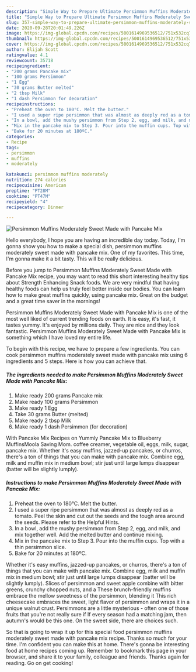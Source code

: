 ```yaml
---
description: "Simple Way to Prepare Ultimate Persimmon Muffins Moderately Sweet Made with Pancake Mix"
title: "Simple Way to Prepare Ultimate Persimmon Muffins Moderately Sweet Made with Pancake Mix"
slug: 357-simple-way-to-prepare-ultimate-persimmon-muffins-moderately-sweet-made-with-pancake-mix
date: 2020-09-28T20:01:49.226Z
image: https://img-global.cpcdn.com/recipes/5001614969536512/751x532cq70/persimmon-muffins-moderately-sweet-made-with-pancake-mix-recipe-main-photo.jpg
thumbnail: https://img-global.cpcdn.com/recipes/5001614969536512/751x532cq70/persimmon-muffins-moderately-sweet-made-with-pancake-mix-recipe-main-photo.jpg
cover: https://img-global.cpcdn.com/recipes/5001614969536512/751x532cq70/persimmon-muffins-moderately-sweet-made-with-pancake-mix-recipe-main-photo.jpg
author: Elijah Scott
ratingvalue: 4.1
reviewcount: 35718
recipeingredient:
- "200 grams Pancake mix"
- "100 grams Persimmon"
- "1 Egg"
- "30 grams Butter melted"
- "2 tbsp Milk"
- "1 dash Persimmon for decoration"
recipeinstructions:
- "Preheat the oven to 180°C. Melt the butter."
- "I used a super ripe persimmon that was almost as deeply red as a tomato. Peel the skin and cut out the seeds and the tough area around the seeds. Please refer to the Helpful Hints."
- "In a bowl, add the mushy persimmon from Step 2, egg, and milk, and mix together well. Add the melted butter and continue mixing."
- "Mix in the pancake mix to Step 3. Pour into the muffin cups. Top with a thin persimmon slice."
- "Bake for 20 minutes at 180ºC."
categories:
- Recipe
tags:
- persimmon
- muffins
- moderately

katakunci: persimmon muffins moderately 
nutrition: 274 calories
recipecuisine: American
preptime: "PT28M"
cooktime: "PT47M"
recipeyield: "4"
recipecategory: Dinner

---
```



![Persimmon Muffins Moderately Sweet Made with Pancake Mix](https://img-global.cpcdn.com/recipes/5001614969536512/751x532cq70/persimmon-muffins-moderately-sweet-made-with-pancake-mix-recipe-main-photo.jpg)

Hello everybody, I hope you are having an incredible day today. Today, I'm gonna show you how to make a special dish, persimmon muffins moderately sweet made with pancake mix. One of my favorites. This time, I'm gonna make it a bit tasty. This will be really delicious.

Before you jump to Persimmon Muffins Moderately Sweet Made with Pancake Mix recipe, you may want to read this short interesting healthy tips about Strength Enhancing Snack foods. We are very mindful that having healthy foods can help us truly feel better inside our bodies. You can learn how to make great muffins quickly, using pancake mix. Great on the budget and a great time saver in the mornings!

Persimmon Muffins Moderately Sweet Made with Pancake Mix is one of the most well liked of current trending foods on earth. It is easy, it's fast, it tastes yummy. It's enjoyed by millions daily. They are nice and they look fantastic. Persimmon Muffins Moderately Sweet Made with Pancake Mix is something which I have loved my entire life.


To begin with this recipe, we have to prepare a few ingredients. You can cook persimmon muffins moderately sweet made with pancake mix using 6 ingredients and 5 steps. Here is how you can achieve that.

<!--inarticleads1-->

##### The ingredients needed to make Persimmon Muffins Moderately Sweet Made with Pancake Mix:

1. Make ready 200 grams Pancake mix
1. Make ready 100 grams Persimmon
1. Make ready 1 Egg
1. Take 30 grams Butter (melted)
1. Make ready 2 tbsp Milk
1. Make ready 1 dash Persimmon (for decoration)


With Pancake Mix Recipes on Yummly Pancake Mix to Blueberry MuffinsMoola Saving Mom. coffee creamer, vegetable oil, eggs, milk, sugar, pancake mix. Whether it&#39;s easy muffins, jazzed-up pancakes, or churros, there&#39;s a ton of things that you can make with pancake mix. Combine egg, milk and muffin mix in medium bowl; stir just until large lumps disappear (batter will be slightly lumply). 

<!--inarticleads2-->

##### Instructions to make Persimmon Muffins Moderately Sweet Made with Pancake Mix:

1. Preheat the oven to 180°C. Melt the butter.
1. I used a super ripe persimmon that was almost as deeply red as a tomato. Peel the skin and cut out the seeds and the tough area around the seeds. Please refer to the Helpful Hints.
1. In a bowl, add the mushy persimmon from Step 2, egg, and milk, and mix together well. Add the melted butter and continue mixing.
1. Mix in the pancake mix to Step 3. Pour into the muffin cups. Top with a thin persimmon slice.
1. Bake for 20 minutes at 180ºC.


Whether it&#39;s easy muffins, jazzed-up pancakes, or churros, there&#39;s a ton of things that you can make with pancake mix. Combine egg, milk and muffin mix in medium bowl; stir just until large lumps disappear (batter will be slightly lumply). Slices of persimmon and sweet apple combine with bitter greens, crunchy chopped nuts, and a These brunch-friendly muffins embrace the mellow sweetness of the persimmon, blending it This rich cheesecake embraces the sweet, light flavor of persimmon and wraps it in a unique walnut crust. Persimmons are a little mysterious - often one of those fruits that you&#39;re not really sure if If every season had a matching jam, then autumn&#39;s would be this one. On the sweet side, there are choices such. 

So that is going to wrap it up for this special food persimmon muffins moderately sweet made with pancake mix recipe. Thanks so much for your time. I'm confident you can make this at home. There's gonna be interesting food at home recipes coming up. Remember to bookmark this page in your browser, and share it to your family, colleague and friends. Thanks again for reading. Go on get cooking!
